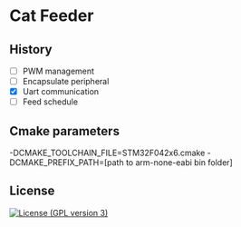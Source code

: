 # Cat Feeder

## History

- [ ] PWM management
- [ ] Encapsulate peripheral
- [x] Uart communication
- [ ] Feed schedule

## Cmake parameters
-DCMAKE_TOOLCHAIN_FILE=STM32F042x6.cmake -DCMAKE_PREFIX_PATH=[path to arm-none-eabi bin folder]

## License

[![License (GPL version 3)](https://img.shields.io/badge/License-GNU%20GPL%20version%203%20-yellow.svg)](http://opensource.org/licenses/GPL-3.0)